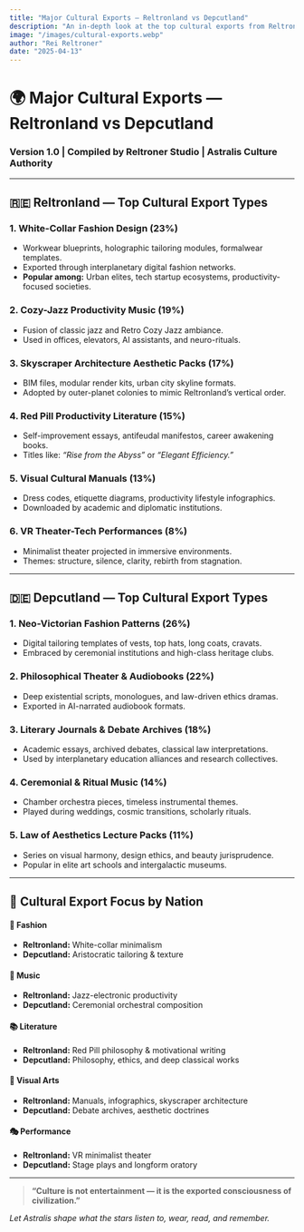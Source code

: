 ```yaml
---
title: "Major Cultural Exports — Reltronland vs Depcutland"
description: "An in-depth look at the top cultural exports from Reltronland and Depcutland, showcasing how fashion, literature, music, and architecture shape their global influence across Asthortera."
image: "/images/cultural-exports.webp"
author: "Rei Reltroner"
date: "2025-04-13"
---
```


# 🌍 Major Cultural Exports — Reltronland vs Depcutland
### Version 1.0 | Compiled by Reltroner Studio | Astralis Culture Authority

---

## 🇷🇪 Reltronland — Top Cultural Export Types

### **1. White-Collar Fashion Design (23%)**
- Workwear blueprints, holographic tailoring modules, formalwear templates.
- Exported through interplanetary digital fashion networks.
- **Popular among:** Urban elites, tech startup ecosystems, productivity-focused societies.

### **2. Cozy-Jazz Productivity Music (19%)**
- Fusion of classic jazz and Retro Cozy Jazz  ambiance.
- Used in offices, elevators, AI assistants, and neuro-rituals.

### **3. Skyscraper Architecture Aesthetic Packs (17%)**
- BIM files, modular render kits, urban city skyline formats.
- Adopted by outer-planet colonies to mimic Reltronland’s vertical order.

### **4. Red Pill Productivity Literature (15%)**
- Self-improvement essays, antifeudal manifestos, career awakening books.
- Titles like: *“Rise from the Abyss”* or *“Elegant Efficiency.”*

### **5. Visual Cultural Manuals (13%)**
- Dress codes, etiquette diagrams, productivity lifestyle infographics.
- Downloaded by academic and diplomatic institutions.

### **6. VR Theater-Tech Performances (8%)**
- Minimalist theater projected in immersive environments.
- Themes: structure, silence, clarity, rebirth from stagnation.

---

## 🇩🇪 Depcutland — Top Cultural Export Types

### **1. Neo-Victorian Fashion Patterns (26%)**
- Digital tailoring templates of vests, top hats, long coats, cravats.
- Embraced by ceremonial institutions and high-class heritage clubs.

### **2. Philosophical Theater & Audiobooks (22%)**
- Deep existential scripts, monologues, and law-driven ethics dramas.
- Exported in AI-narrated audiobook formats.

### **3. Literary Journals & Debate Archives (18%)**
- Academic essays, archived debates, classical law interpretations.
- Used by interplanetary education alliances and research collectives.

### **4. Ceremonial & Ritual Music (14%)**
- Chamber orchestra pieces, timeless instrumental themes.
- Played during weddings, cosmic transitions, scholarly rituals.

### **5. Law of Aesthetics Lecture Packs (11%)**
- Series on visual harmony, design ethics, and beauty jurisprudence.
- Popular in elite art schools and intergalactic museums.

---

## 📌 Cultural Export Focus by Nation

#### **🎽 Fashion**
- **Reltronland:** White-collar minimalism  
- **Depcutland:** Aristocratic tailoring & texture

#### **🎵 Music**
- **Reltronland:** Jazz-electronic productivity  
- **Depcutland:** Ceremonial orchestral composition

#### **📚 Literature**
- **Reltronland:** Red Pill philosophy & motivational writing  
- **Depcutland:** Philosophy, ethics, and deep classical works

#### **🎨 Visual Arts**
- **Reltronland:** Manuals, infographics, skyscraper architecture  
- **Depcutland:** Debate archives, aesthetic doctrines

#### **🎭 Performance**
- **Reltronland:** VR minimalist theater  
- **Depcutland:** Stage plays and longform oratory

---

> **“Culture is not entertainment — it is the exported consciousness of civilization.”**

*Let Astralis shape what the stars listen to, wear, read, and remember.*

